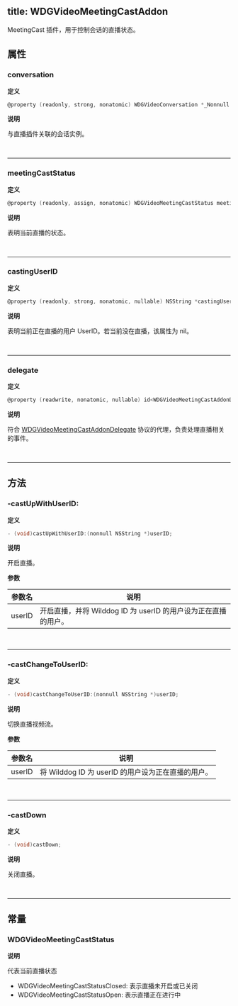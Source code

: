 title: WDGVideoMeetingCastAddon
---

MeetingCast 插件，用于控制会话的直播状态。

## 属性

### conversation

**定义**

```objectivec
@property (readonly, strong, nonatomic) WDGVideoConversation *_Nonnull conversation;
```

**说明**

与直播插件关联的会话实例。

</br>

---

### meetingCastStatus

**定义**

```objectivec
@property (readonly, assign, nonatomic) WDGVideoMeetingCastStatus meetingCastStatus;
```

**说明**

表明当前直播的状态。

</br>

---

### castingUserID

**定义**

```objectivec
@property (readonly, strong, nonatomic, nullable) NSString *castingUserID;
```

**说明**

表明当前正在直播的用户 UserID。若当前没在直播，该属性为 nil。

</br>

---

### delegate

**定义**

```objectivec
@property (readwrite, nonatomic, nullable) id<WDGVideoMeetingCastAddonDelegate>delegate;
```

**说明**

符合 [WDGVideoMeetingCastAddonDelegate](../Protocols/WDGVideoMeetingCastAddonDelegate.html) 协议的代理，负责处理直播相关的事件。

</br>

---

## 方法

### -castUpWithUserID:

**定义**

```objectivec
- (void)castUpWithUserID:(nonnull NSString *)userID;
```

**说明**

开启直播。

**参数**

 参数名 | 说明 
---|---
userID|开启直播，并将 Wilddog ID 为 userID 的用户设为正在直播的用户。

</br>

---

### -castChangeToUserID:

**定义**

```objectivec
- (void)castChangeToUserID:(nonnull NSString *)userID;
```

**说明**

切换直播视频流。

**参数**

 参数名 | 说明 
---|---
userID|将 Wilddog ID 为 userID 的用户设为正在直播的用户。

</br>

---

### -castDown

**定义**

```objectivec
- (void)castDown;
```

**说明**

关闭直播。

</br>

---

## 常量

### WDGVideoMeetingCastStatus

**说明**

代表当前直播状态

- WDGVideoMeetingCastStatusClosed: 表示直播未开启或已关闭
- WDGVideoMeetingCastStatusOpen:   表示直播正在进行中
